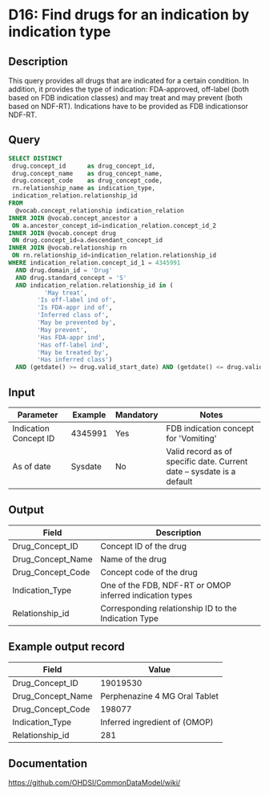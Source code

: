 <!---
Group:drug
Name:D16 Find drugs for an indication by indication type
Author:Patrick Ryan
CDM Version: 5.3
-->

# D16: Find drugs for an indication by indication type

## Description
This query provides all drugs that are indicated for a certain condition. In addition, it provides the type of indication: FDA-approved, off-label (both based on FDB indication classes) and may treat and may prevent (both based on NDF-RT). Indications have to be provided as FDB indicationsor NDF-RT.

## Query
```sql
SELECT DISTINCT
 drug.concept_id      as drug_concept_id,
 drug.concept_name    as drug_concept_name,
 drug.concept_code    as drug_concept_code,
 rn.relationship_name as indication_type,
 indication_relation.relationship_id
FROM
  @vocab.concept_relationship indication_relation
INNER JOIN @vocab.concept_ancestor a
 ON a.ancestor_concept_id=indication_relation.concept_id_2
INNER JOIN @vocab.concept drug
 ON drug.concept_id=a.descendant_concept_id
INNER JOIN @vocab.relationship rn
 ON rn.relationship_id=indication_relation.relationship_id
WHERE indication_relation.concept_id_1 = 4345991
  AND drug.domain_id = 'Drug'
  AND drug.standard_concept = 'S'
  AND indication_relation.relationship_id in (
          'May treat',
        'Is off-label ind of',
        'Is FDA-appr ind of',
        'Inferred class of',
        'May be prevented by',
        'May prevent',
        'Has FDA-appr ind',
        'Has off-label ind',
        'May be treated by',
        'Has inferred class')
  AND (getdate() >= drug.valid_start_date) AND (getdate() <= drug.valid_end_date);
```

## Input

| Parameter |  Example |  Mandatory |  Notes |
| --- | --- | --- | --- |
|  Indication Concept ID |  4345991 |  Yes | FDB indication concept for 'Vomiting' |
|  As of date |  Sysdate |  No | Valid record as of specific date. Current date – sysdate is a default |

## Output

|  Field |  Description |
| --- | --- |
|  Drug_Concept_ID |  Concept ID of the drug |
|  Drug_Concept_Name |  Name of the drug |
|  Drug_Concept_Code |  Concept code of the drug |
|  Indication_Type |  One of the FDB, NDF-RT or OMOP inferred indication types |
|  Relationship_id |  Corresponding relationship ID to the Indication Type |

## Example output record

|  Field |  Value |
| --- | --- |
|  Drug_Concept_ID |  19019530 |
|  Drug_Concept_Name |  Perphenazine 4 MG Oral Tablet |
|  Drug_Concept_Code |  198077 |
|  Indication_Type |  Inferred ingredient of (OMOP) |
|  Relationship_id |  281 |

## Documentation
https://github.com/OHDSI/CommonDataModel/wiki/

